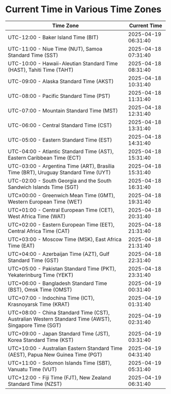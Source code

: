 # Current Time in Various Time Zones

| Time Zone | Current Time |
|-----------|--------------|
| UTC-12:00 - Baker Island Time (BIT) | 2025-04-19 06:31:40 |
| UTC-11:00 - Niue Time (NUT), Samoa Standard Time (SST) | 2025-04-18 07:31:40 |
| UTC-10:00 - Hawaii-Aleutian Standard Time (HAST), Tahiti Time (TAHT) | 2025-04-18 08:31:40 |
| UTC-09:00 - Alaska Standard Time (AKST) | 2025-04-18 10:31:40 |
| UTC-08:00 - Pacific Standard Time (PST) | 2025-04-18 11:31:40 |
| UTC-07:00 - Mountain Standard Time (MST) | 2025-04-18 12:31:40 |
| UTC-06:00 - Central Standard Time (CST) | 2025-04-18 13:31:40 |
| UTC-05:00 - Eastern Standard Time (EST) | 2025-04-18 14:31:40 |
| UTC-04:00 - Atlantic Standard Time (AST), Eastern Caribbean Time (ECT) | 2025-04-18 15:31:40 |
| UTC-03:00 - Argentina Time (ART), Brasília Time (BRT), Uruguay Standard Time (UYT) | 2025-04-18 15:31:40 |
| UTC-02:00 - South Georgia and the South Sandwich Islands Time (SGT) | 2025-04-18 16:31:40 |
| UTC±00:00 - Greenwich Mean Time (GMT), Western European Time (WET) | 2025-04-18 19:31:40 |
| UTC+01:00 - Central European Time (CET), West Africa Time (WAT) | 2025-04-18 20:31:40 |
| UTC+02:00 - Eastern European Time (EET), Central Africa Time (CAT) | 2025-04-18 21:31:40 |
| UTC+03:00 - Moscow Time (MSK), East Africa Time (EAT) | 2025-04-18 21:31:40 |
| UTC+04:00 - Azerbaijan Time (AZT), Gulf Standard Time (GST) | 2025-04-18 22:31:40 |
| UTC+05:00 - Pakistan Standard Time (PKT), Yekaterinburg Time (YEKT) | 2025-04-18 23:31:40 |
| UTC+06:00 - Bangladesh Standard Time (BST), Omsk Time (OMST) | 2025-04-19 00:31:40 |
| UTC+07:00 - Indochina Time (ICT), Krasnoyarsk Time (KRAT) | 2025-04-19 01:31:40 |
| UTC+08:00 - China Standard Time (CST), Australian Western Standard Time (AWST), Singapore Time (SGT) | 2025-04-19 02:31:40 |
| UTC+09:00 - Japan Standard Time (JST), Korea Standard Time (KST) | 2025-04-19 03:31:40 |
| UTC+10:00 - Australian Eastern Standard Time (AEST), Papua New Guinea Time (PGT) | 2025-04-19 04:31:40 |
| UTC+11:00 - Solomon Islands Time (SBT), Vanuatu Time (VUT) | 2025-04-19 05:31:40 |
| UTC+12:00 - Fiji Time (FJT), New Zealand Standard Time (NZST) | 2025-04-19 06:31:40 |

